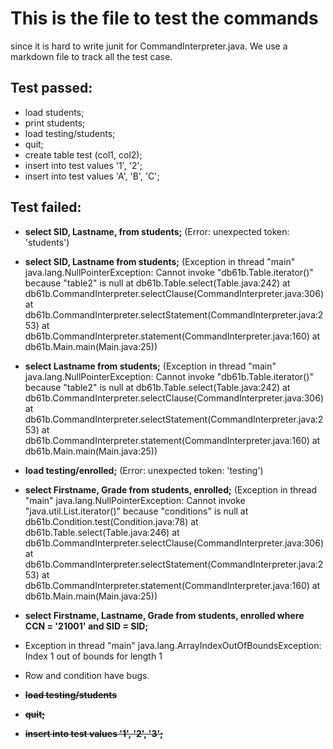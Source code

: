 # This is the file to test the commands 
since it is hard to write junit for CommandInterpreter.java. We use a markdown file to track all the test case.


## Test passed:
  + load students;
  + print students;
  + load testing/students;
  + quit;
  + create table test (col1, col2);
  + insert into test values '1', '2';
  + insert into test values 'A', 'B', 'C';

## Test failed:
  + **select SID, Lastname, from students;** (Error: unexpected token: 'students')

  + **select SID, Lastname from students;** 
     (Exception in thread "main" java.lang.NullPointerException: Cannot invoke "db61b.Table.iterator()" because "table2" is null
     at db61b.Table.select(Table.java:242)
     at db61b.CommandInterpreter.selectClause(CommandInterpreter.java:306)
     at db61b.CommandInterpreter.selectStatement(CommandInterpreter.java:253)
     at db61b.CommandInterpreter.statement(CommandInterpreter.java:160)
     at db61b.Main.main(Main.java:25))

  + **select Lastname from students;** 
     (Exception in thread "main" java.lang.NullPointerException: Cannot invoke "db61b.Table.iterator()" because "table2" is null
     at db61b.Table.select(Table.java:242)
     at db61b.CommandInterpreter.selectClause(CommandInterpreter.java:306)
     at db61b.CommandInterpreter.selectStatement(CommandInterpreter.java:253)
     at db61b.CommandInterpreter.statement(CommandInterpreter.java:160)
     at db61b.Main.main(Main.java:25))

  +  **load testing/enrolled;** (Error: unexpected token: 'testing')

  + **select Firstname, Grade from students, enrolled;** 
     (Exception in thread "main" java.lang.NullPointerException: Cannot invoke "java.util.List.iterator()" because "conditions" is null
     at db61b.Condition.test(Condition.java:78)
     at db61b.Table.select(Table.java:246)
     at db61b.CommandInterpreter.selectClause(CommandInterpreter.java:306)
     at db61b.CommandInterpreter.selectStatement(CommandInterpreter.java:253)
     at db61b.CommandInterpreter.statement(CommandInterpreter.java:160)
     at db61b.Main.main(Main.java:25))
  + **select Firstname, Lastname, Grade from students, enrolled where CCN = '21001' and SID = SID;**
  + Exception in thread "main" java.lang.ArrayIndexOutOfBoundsException: Index 1 out of bounds for length 1
  + Row and condition have bugs.

  + ~~**load testing/students**~~
  + ~~**quit;**~~
  + ~~**insert into test values '1', '2', '3';**~~
